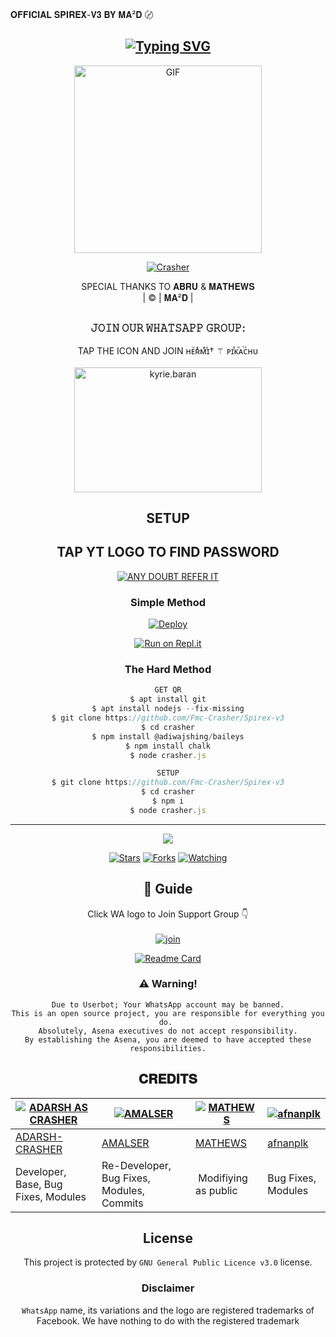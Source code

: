 𝐎𝐅𝐅𝐈𝐂𝐈𝐀𝐋 𝐒𝐏𝐈𝐑𝐄𝐗-𝐕𝟑  𝐁𝐘  𝐌𝐀²𝐃 〄

<div align="center">

## [![Typing SVG](https://readme-typing-svg.herokuapp.com?font=Rockstar-ExtraBold&color=0000FF&lines=WELCOME+TO+SPIREX+V3+BOT+RESPO.;CREATED+BY+𝐌𝐀²𝐃+〄;ITS+AN+𝐎𝐅𝐅𝐈𝐂𝐈𝐀𝐋+𝐁𝐎𝐓+;NOT+A+SPAMMING+BOT+😌;𝐓𝐇𝐀𝐍𝐊𝐒+💖+FOR+VISITING+OUR+𝐆𝐈𝐓)](https://git.io/typing-svg)

 </a>
</p>
<div align="center">
  <p align="center">
<img src="https://i.imgur.com/ihizNpz.jpeg?cid=790b7611a48d56eec88e20cfedb2c8be6e08c0fde3f8fe72&rid=giphy.gif&ct=g.gif" alt="GIF" width="300" height="300"/>
</p>
  <p align="center">
<a href="https://www.instagram.com/white_hat_crasher?r=nametag"><img title="Crasher" src="https://img.shields.io/badge/Adarsh-Abraham-cyberchekuthan/Adarsh_v3?color=blue&style=for-the-badge&logo=instagram"></a>
</p>
</div>
<p align="center">
SPECIAL THANKS TO 𝐀𝐁𝐑𝐔 & 𝐌𝐀𝐓𝐇𝐄𝐖𝐒
    <br>
       | © |
        𝐌𝐀²𝐃 |
    <br> 
</p>

##
  <h3 align="center"> 𝙹𝙾𝙸𝙽 𝙾𝚄𝚁 𝚆𝙷𝙰𝚃𝚂𝙰𝙿𝙿 𝙶𝚁𝙾𝚄𝙿:</h3>
<p align="center">
TAP THE ICON AND JOIN ʜᴇͧʀᷤᴍͤɪͬ† ⚚ ᴘɪⷡᴋⷪᴀⷮᴄᷤʜᴜ
    <br>
<br>
  <a href="https://chat.whatsapp.com/KVPJ8cQw4lR9zTTFPM8mbH" target="blank"><img align="center" src="https://i.imgur.com/jkvYZxr.jpeg" alt="kyrie.baran" height="200" width="300" /></a>
</p>



## SETUP
<div align="center"> 


## TAP YT LOGO TO FIND PASSWORD

 [![ANY DOUBT REFER IT](https://www.linkpicture.com/q/YouTube-Logo-700x394.png)](https://youtu.be/fd0KPblop-k)


  ### Simple Method
  
[![Deploy](https://www.herokucdn.com/deploy/button.svg)](https://heroku.com/deploy?template=https://github.com/Fmc-Crasher/Spirex-v3)
  
[![Run on Repl.it](https://repl.it/badge/github/quiec/whatsAlfa)](https://replit.com/@A)
  
### The Hard Method
```js
GET QR
$ apt install git
$ apt install nodejs --fix-missing
$ git clone https://github.com/Fmc-Crasher/Spirex-v3
$ cd crasher
$ npm install @adiwajshing/baileys
$ npm install chalk
$ node crasher.js
```
      
```js
SETUP
$ git clone https://github.com/Fmc-Crasher/Spirex-v3
$ cd crasher
$ npm i
$ node crasher.js
```

----

  <p align="center">
  <a href="httsp://github.com/farhan-dqz/JulieMwol">
    
<a href="https://github.com/farhan-dqz/followers">
<img src="https://img.shields.io/github/repo-size/farhan-dqz/Julie-Mwol?color=green&label=Repo%20total%20size&style=plastic">
<p align="center">
<a href="https://github.com/farhan-dqz/followers"
<img title="Followers" src="https://img.shields.io/github/followers/farhan-dqz?color=blue&style=flat-square"></a>
<a href="https://github.com/farhan-dqz/JulieMwol/stargazers/"><img title="Stars" src="https://img.shields.io/github/stars/farhan-dqz/JulieMwol?color=blue&style=flat-square"></a>
<a href="https://github.com/farhan-dqz/JulieMwol/network/members"><img title="Forks" src="https://img.shields.io/github/forks/farhan-dqz/JulieMwol?color=blue&style=flat-square"></a>
<a href="https://github.com/farhan-dqz/JulieMwol/watchers"><img title="Watching" src="https://img.shields.io/github/watchers/farhan-dqz/JulieMwol?label=Watchers&color=blue&style=flat-square"></a>
</p>

## 📢 Guide
Click WA logo to Join Support Group 👇
    <br>
<br>
  [![join](https://github.com/Alien-alfa/PublicBot/blob/main/wlogo.svg.png)](https://chat.whatsapp.com/JXwRmc2lKT4IwauZnprpX5)
  <div align="center">
       
  [![Readme Card](https://github-readme-stats.vercel.app/api/pin/?username=farhan-dqz&repo=Julie-Mwol&theme=nightowl)](https://github.com/farhan-dqz/Julie-Mwol)
  </div>
    
### ⚠️ Warning! 
```
Due to Userbot; Your WhatsApp account may be banned.
This is an open source project, you are responsible for everything you do. 
Absolutely, Asena executives do not accept responsibility.
By establishing the Asena, you are deemed to have accepted these responsibilities.
```

## 𝐂𝐑𝐄𝐃𝐈𝐓𝐒
  <div align="center">
    
  [![ADARSH AS CRASHER](https://i.imgur.com/ihizNpz.jpeg?size=100)](https:link) | [![AMALSER](https://github.com/cyberchekuthan.png?size=100)](https://github.com/cyberchekuthan) |  [![MATHEWS](https://i.imgur.com/qVHSihd.jpeg?size=100)](https://github.com/AI-VIKI) | [![afnanplk](https://github.com/afnanplk.png?size=100)](https://github.com/afnanplk) 
----|----|----|----
[ADARSH-CRASHER](https://github.com/farhan-dqz) | [AMALSER](https://github.com/cyberchekuthan) | [MATHEWS](https://github.com/AI-VIKI) | [afnanplk](https://github.com/afnanplk) 
Developer, Base, Bug Fixes, Modules| Re-Developer, Bug Fixes, Modules, Commits |  Modifiying  as   public | Bug Fixes, Modules 
  </div>
    


## License
This project is protected by `GNU General Public Licence v3.0` license.

### Disclaimer
`WhatsApp` name, its variations and the logo are registered trademarks of Facebook. We have nothing to do with the registered trademark
